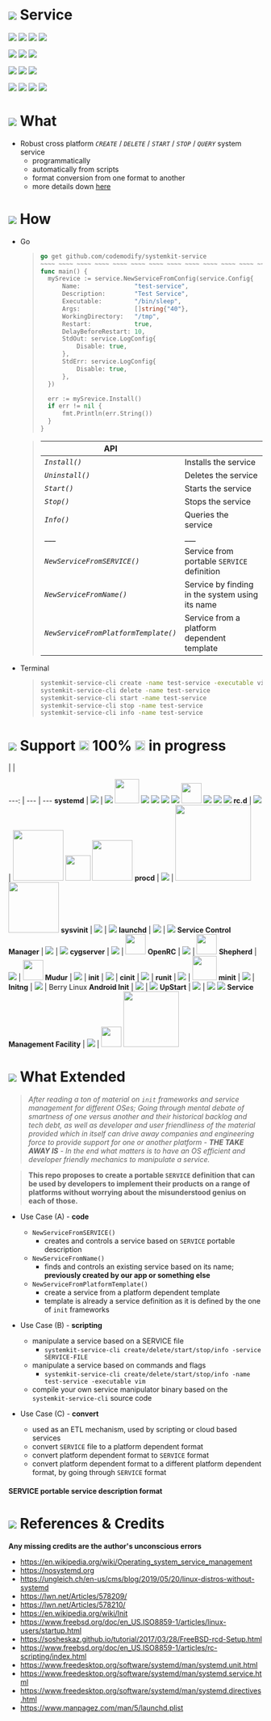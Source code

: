 # ![](https://fonts.gstatic.com/s/i/materialiconsoutlined/flare/v4/24px.svg) Service
[![](https://img.shields.io/github/v/release/codemodify/systemkit-service?style=flat-square)](https://github.com/codemodify/systemkit-service/releases/latest)
![](https://img.shields.io/github/languages/code-size/codemodify/systemkit-service?style=flat-square)
![](https://img.shields.io/github/last-commit/codemodify/systemkit-service?style=flat-square)
[![](https://img.shields.io/badge/license-0--license-brightgreen?style=flat-square)](https://github.com/codemodify/TheFreeLicense)

![](https://img.shields.io/github/workflow/status/codemodify/systemkit-service/qa?style=flat-square)
![](https://img.shields.io/github/issues/codemodify/systemkit-service?style=flat-square)
[![](https://goreportcard.com/badge/github.com/codemodify/systemkit-service?style=flat-square)](https://goreportcard.com/report/github.com/codemodify/systemkit-service)

[![](https://img.shields.io/badge/godoc-reference-brightgreen?style=flat-square)](https://godoc.org/github.com/codemodify/systemkit-service)
![](https://img.shields.io/badge/PRs-welcome-brightgreen.svg?style=flat-square)
![](https://img.shields.io/gitter/room/codemodify/systemkit-service?style=flat-square)

![](https://img.shields.io/github/contributors/codemodify/systemkit-service?style=flat-square)
![](https://img.shields.io/github/stars/codemodify/systemkit-service?style=flat-square)
![](https://img.shields.io/github/watchers/codemodify/systemkit-service?style=flat-square)
![](https://img.shields.io/github/forks/codemodify/systemkit-service?style=flat-square)


# ![](https://fonts.gstatic.com/s/i/materialicons/extension/v5/24px.svg) What
* Robust cross platform _`CREATE`_ / _`DELETE`_ / _`START`_ / _`STOP`_ / _`QUERY`_ system service
	* programmatically
	* automatically from scripts
	* format conversion from one format to another
	* more details down [here](#what-extended)

# ![](https://fonts.gstatic.com/s/i/materialicons/build/v5/24px.svg) How
* Go
	>```go
	>go get github.com/codemodify/systemkit-service
	>~~~~ ~~~~ ~~~~ ~~~~ ~~~~ ~~~~ ~~~~ ~~~~ ~~~~ ~~~~ ~~~~ ~~~~ ~~~~
	>func main() {
	>	mySrevice := service.NewServiceFromConfig(service.Config{
	>		Name:               "test-service",
	>		Description:        "Test Service",
	>		Executable:         "/bin/sleep",
	>		Args:               []string{"40"},
	>		WorkingDirectory:   "/tmp",
	>		Restart:            true,
	>		DelayBeforeRestart: 10,
	>		StdOut: service.LogConfig{
	>			Disable: true,
	>		},
	>		StdErr: service.LogConfig{
	>			Disable: true,
	>		},
	>	})
	>
	>	err := mySrevice.Install()
	>	if err != nil {
	>		fmt.Println(err.String())
	>	}
	>}
	>```

	>API									| &nbsp;
	>---									| ---
	>_`Install()`_							| Installs the service
	>_`Uninstall()`_						| Deletes the service
	>_`Start()`_							| Starts the service
	>_`Stop()`_								| Stops the service
	>_`Info()`_								| Queries the service
	>___ 									| ___
	>_`NewServiceFromSERVICE()`_			| Service from portable `SERVICE` definition
	>_`NewServiceFromName()`_				| Service by finding in the system using its name
	>_`NewServiceFromPlatformTemplate()`_	| Service from a platform dependent template

* Terminal
	>```sh
	>systemkit-service-cli create -name test-service -executable vim
	>systemkit-service-cli delete -name test-service
	>systemkit-service-cli start -name test-service
	>systemkit-service-cli stop -name test-service
	>systemkit-service-cli info -name test-service
	>```




# ![](https://fonts.gstatic.com/s/i/materialicons/settings_input_composite/v5/24px.svg) Support <img src="https://img.icons8.com/color/30/000000/verified-account.png" width="20" /> 100% <img src="https://img.icons8.com/color/30/000000/in-progress--v1.png" width="20" /> in progress
<!-- -->						| <!-- --> 																	| <!-- -->
---:							| ---																		| ---
__systemd__						| <img src="https://img.icons8.com/color/30/000000/verified-account.png" />	| <img src="https://img.icons8.com/color/48/000000/raspberry-pi.png" /> <img src="https://upload.wikimedia.org/wikipedia/commons/a/a5/Archlinux-icon-crystal-64.svg" width="48" /> <img src="https://img.icons8.com/color/48/000000/debian.png"/> <img src="https://img.icons8.com/color/48/000000/ubuntu--v1.png"/> <img src="https://img.icons8.com/color/48/000000/suse.png"/> <img src="https://img.icons8.com/color/48/000000/centos.png"/> <img src="https://upload.wikimedia.org/wikipedia/commons/3/3f/Fedora_logo.svg" width="40" /> <img src="https://img.icons8.com/color/48/000000/red-hat.png"/> <img src="https://img.icons8.com/color/48/000000/linux-mint.png"/> <img src="https://img.icons8.com/color/48/000000/mandriva.png"/>
__rc.d__						| <img src="https://img.icons8.com/color/30/000000/verified-account.png" />	| <img src="https://upload.wikimedia.org/wikipedia/en/thumb/d/df/Freebsd_logo.svg/2880px-Freebsd_logo.svg.png" width="100" /> <img src="https://www.netbsd.org/images/NetBSD-tb.png" width="50" /> <img src="https://upload.wikimedia.org/wikipedia/en/8/83/OpenBSD_Logo_-_Cartoon_Puffy_with_textual_logo_below.svg" width="80" />
__procd__						| <img src="https://img.icons8.com/color/30/000000/in-progress--v1.png"  />	| <img src="https://upload.wikimedia.org/wikipedia/commons/9/92/Openwrt_Logo.svg" width="150" /> <img src="https://pulpstone.pw/wp-content/uploads/lede_574-423-e1510414969868.png" width="100" />
__sysvinit__					| <img src="https://img.icons8.com/color/30/000000/verified-account.png" />	| <img src="https://img.icons8.com/color/48/000000/linux.png" />
__launchd__						| <img src="https://img.icons8.com/color/30/000000/verified-account.png" />	| <img src="https://img.icons8.com/color/48/000000/mac-os.png"/>
__Service Control Manager__		| <img src="https://img.icons8.com/color/30/000000/verified-account.png" />	| <img src="https://img.icons8.com/color/48/000000/windows-10.png"/>
__cygserver__					| <img src="https://img.icons8.com/color/30/000000/in-progress--v1.png"  />	| <img src="https://upload.wikimedia.org/wikipedia/commons/2/29/Cygwin_logo.svg" width="40" />
__OpenRC__						| <img src="https://img.icons8.com/color/30/000000/in-progress--v1.png"  />	| <img src="https://upload.wikimedia.org/wikipedia/commons/4/48/Gentoo_Linux_logo_matte.svg" width="40" />
__Shepherd__					| <img src="https://img.icons8.com/color/30/000000/in-progress--v1.png"  />	| <img src="https://upload.wikimedia.org/wikipedia/commons/f/f6/Hurd-logo.svg" width="40" />
__Mudur__						| <img src="https://img.icons8.com/color/30/000000/in-progress--v1.png"  />	|
__init__						| <img src="https://img.icons8.com/color/30/000000/in-progress--v1.png"  />	|
__cinit__						| <img src="https://img.icons8.com/color/30/000000/in-progress--v1.png"  />	|
__runit__						| <img src="https://img.icons8.com/color/30/000000/in-progress--v1.png"  />	| <img src="https://upload.wikimedia.org/wikipedia/commons/0/02/Void_Linux_logo.svg" width="48" />
__minit__						| <img src="https://img.icons8.com/color/30/000000/in-progress--v1.png"  />	|
__Initng__						| <img src="https://img.icons8.com/color/30/000000/in-progress--v1.png"  />	| Berry Linux
__Android Init__				| <img src="https://img.icons8.com/color/30/000000/in-progress--v1.png"  />	| <img src="https://img.icons8.com/color/48/000000/android-os.png"/>
__UpStart__						| <img src="https://img.icons8.com/color/30/000000/verified-account.png" />	| <img src="https://img.icons8.com/color/48/000000/chrome--v1.png"/> <img src="https://img.icons8.com/color/48/000000/ubuntu--v1.png"/>
__Service Management Facility__	| <img src="https://img.icons8.com/color/30/000000/in-progress--v1.png"  />	| <img src="https://upload.wikimedia.org/wikipedia/en/8/89/IllumosPhoenixRGB.png" width="40" /> <img src="https://upload.wikimedia.org/wikipedia/commons/e/ee/Aktualne_logo_Oracle_Solaris_OS_OSos.png" width="110" />

# ![](https://fonts.gstatic.com/s/i/materialicons/menu_book/v5/24px.svg) What Extended
>_After reading a ton of material on `init` frameworks and service management for different OSes;
Going through mental debate of smartness of one versus another and their historical backlog and tech debt,
as well as developer and user friendliness of the material provided which in itself can drive away companies and
engineering force to provide support for one or another platform - __THE TAKE AWAY IS__ - In the end what
matters is to have an OS efficient and developer friendly mechanics to manipulate a service._

>__This repo proposes to create a portable `SERVICE` definition that can be used by developers to implement their
products on a range of platforms without worrying about the misunderstood genius on each of those.__

- Use Case (A) - __code__
	- `NewServiceFromSERVICE()`
		- creates and controls a service based on `SERVICE` portable description
	- `NewServiceFromName()`
		- finds and controls an existing service based on its name; __previously created by our app or something else__
	- `NewServiceFromPlatformTemplate()`
		- create a service from a platform dependent template
		- template is already a service definition as it is defined by the one of `init` frameworks

- Use Case (B) - __scripting__
	- manipulate a service based on a SERVICE file
		- `systemkit-service-cli create/delete/start/stop/info -service SERVICE-FILE`
	- manipulate a service based on commands and flags
		- `systemkit-service-cli create/delete/start/stop/info -name test-service -executable vim`
	- compile your own service manipulator binary based on the `systemkit-service-cli` source code

- Use Case (C) - __convert__
	- used as an ETL mechanism, used by scripting or cloud based services
	- convert `SERVICE` file to a platform dependent format
	- convert platform dependent format to `SERVICE` format
	- convert platform dependent format to a different platform dependent format, by going through `SERVICE` format

#### SERVICE portable service description format

# ![](https://fonts.gstatic.com/s/i/materialicons/bookmarks/v4/24px.svg) References & Credits
**Any missing credits are the author's unconscious errors**
- https://en.wikipedia.org/wiki/Operating_system_service_management
- https://nosystemd.org
- https://ungleich.ch/en-us/cms/blog/2019/05/20/linux-distros-without-systemd
- https://lwn.net/Articles/578209/
- https://lwn.net/Articles/578210/
- https://en.wikipedia.org/wiki/Init
- https://www.freebsd.org/doc/en_US.ISO8859-1/articles/linux-users/startup.html
- https://sosheskaz.github.io/tutorial/2017/03/28/FreeBSD-rcd-Setup.html
- https://www.freebsd.org/doc/en_US.ISO8859-1/articles/rc-scripting/index.html
- https://www.freedesktop.org/software/systemd/man/systemd.unit.html
- https://www.freedesktop.org/software/systemd/man/systemd.service.html
- https://www.freedesktop.org/software/systemd/man/systemd.directives.html
- https://www.manpagez.com/man/5/launchd.plist
